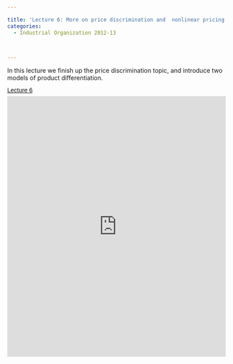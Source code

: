 ```yaml
---

title: 'Lecture 6: More on price discrimination and  nonlinear pricing  + Intro to product differentiation'
categories:
  - Industrial Organization 2012-13



---
```

In this lecture we finish up the price discrimination topic, and introduce two models of product differentiation.  <a title="View Lecture 6 on Scribd" href="https://www.scribd.com/doc/113399962/Lecture-6" style="margin: 12px auto 6px auto; font-family: Helvetica,Arial,Sans-serif; font-style: normal; font-variant: normal; font-weight: normal; font-size: 14px; line-height: normal; font-size-adjust: none; font-stretch: normal; -x-system-font: none; display: block; text-decoration: underline;">Lecture 6</a><iframe src="https://www.scribd.com/embeds/113399962/content?start_page=1&view_mode=scroll&access_key=key-13cz2lu8pqx117ycmz3j" data-auto-height="true" data-aspect-ratio="1.33333333333333" scrolling="no" width="100%" height="600" frameborder="0"></iframe>